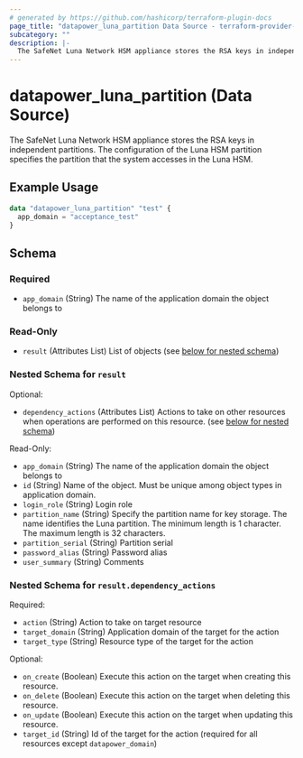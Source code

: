 ```yaml
---
# generated by https://github.com/hashicorp/terraform-plugin-docs
page_title: "datapower_luna_partition Data Source - terraform-provider-datapower"
subcategory: ""
description: |-
  The SafeNet Luna Network HSM appliance stores the RSA keys in independent partitions. The configuration of the Luna HSM partition specifies the partition that the system accesses in the Luna HSM.
---
```


# datapower_luna_partition (Data Source)

The SafeNet Luna Network HSM appliance stores the RSA keys in independent partitions. The configuration of the Luna HSM partition specifies the partition that the system accesses in the Luna HSM.

## Example Usage

```terraform
data "datapower_luna_partition" "test" {
  app_domain = "acceptance_test"
}
```

<!-- schema generated by tfplugindocs -->
## Schema

### Required

- `app_domain` (String) The name of the application domain the object belongs to

### Read-Only

- `result` (Attributes List) List of objects (see [below for nested schema](#nestedatt--result))

<a id="nestedatt--result"></a>
### Nested Schema for `result`

Optional:

- `dependency_actions` (Attributes List) Actions to take on other resources when operations are performed on this resource. (see [below for nested schema](#nestedatt--result--dependency_actions))

Read-Only:

- `app_domain` (String) The name of the application domain the object belongs to
- `id` (String) Name of the object. Must be unique among object types in application domain.
- `login_role` (String) Login role
- `partition_name` (String) Specify the partition name for key storage. The name identifies the Luna partition. The minimum length is 1 character. The maximum length is 32 characters.
- `partition_serial` (String) Partition serial
- `password_alias` (String) Password alias
- `user_summary` (String) Comments

<a id="nestedatt--result--dependency_actions"></a>
### Nested Schema for `result.dependency_actions`

Required:

- `action` (String) Action to take on target resource
- `target_domain` (String) Application domain of the target for the action
- `target_type` (String) Resource type of the target for the action

Optional:

- `on_create` (Boolean) Execute this action on the target when creating this resource.
- `on_delete` (Boolean) Execute this action on the target when deleting this resource.
- `on_update` (Boolean) Execute this action on the target when updating this resource.
- `target_id` (String) Id of the target for the action (required for all resources except `datapower_domain`)

